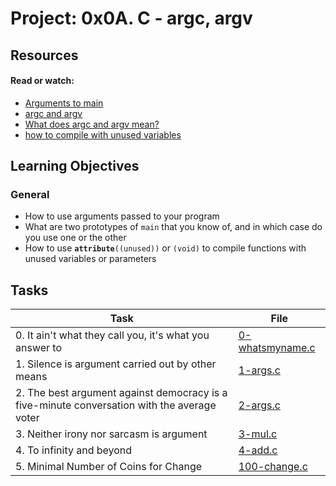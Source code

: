 # Project: 0x0A. C - argc, argv

## Resources

#### Read or watch:

* [Arguments to main](https://intranet.alxswe.com/rltoken/Jip_nI4tv2ybQZ-jV3fqJg)
* [argc and argv](https://intranet.alxswe.com/rltoken/31aLwv8qsXuiUZrOk9Djqg)
* [What does argc and argv mean?](https://intranet.alxswe.com/rltoken/A0pzqslB6Z3Y3OV3hJQ6Tw)
* [how to compile with unused variables](https://intranet.alxswe.com/rltoken/MkOUE1ndq1UAx9Erk-AVbg)
## Learning Objectives

### General

* How to use arguments passed to your program
* What are two prototypes of <code>main</code> that you know of, and in which case do you use one or the other
* How to use <code>__attribute__((unused))</code> or <code>(void)</code> to compile functions with unused variables or parameters
## Tasks

| Task | File |
| ---- | ---- |
| 0. It ain't what they call you, it's what you answer to | [0-whatsmyname.c](./0-whatsmyname.c) |
| 1. Silence is argument carried out by other means | [1-args.c](./1-args.c) |
| 2. The best argument against democracy is a five-minute conversation with the average voter | [2-args.c](./2-args.c) |
| 3. Neither irony nor sarcasm is argument | [3-mul.c](./3-mul.c) |
| 4. To infinity and beyond | [4-add.c](./4-add.c) |
| 5. Minimal Number of Coins for Change | [100-change.c](./100-change.c) |